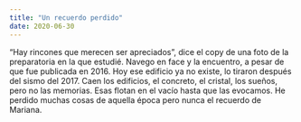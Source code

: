 ```yaml
---
title: "Un recuerdo perdido"
date: 2020-06-30
---
```

“Hay rincones que merecen ser apreciados”, dice el copy de una foto de la preparatoria en la que estudié. Navego en face y la encuentro, a pesar de que fue publicada en 2016. Hoy ese edificio ya no existe, lo tiraron después del sismo del 2017. 
Caen los edificios, el concreto, el cristal, los sueños, pero no las memorias. Esas flotan en el vacío hasta que las evocamos. He perdido muchas cosas de aquella época pero nunca el recuerdo de Mariana. 
